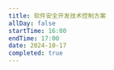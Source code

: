 ```yaml
---
title: 软件安全开发技术控制方案
allDay: false
startTime: 16:00
endTime: 17:00
date: 2024-10-17
completed: true
---
```

